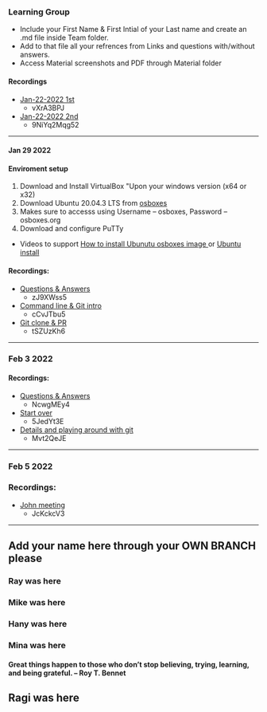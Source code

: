  ### Learning Group
- Include your First Name & First Intial of your Last name and create an .md file inside Team folder.
- Add to that file all your refrences from Links and questions with/without answers.
- Access Material screenshots and PDF through Material folder
#### Recordings
- [Jan-22-2022 1st](https://ibm.webex.com/ibm/ldr.php?RCID=6a9a45a2f8f5bd1d78e7b73ee3600d14)
    - vXrA3BPJ
- [Jan-22-2022 2nd](https://ibm.webex.com/ibm/ldr.php?RCID=36aa0a83ca3dfe80a1a4d2f18964f907)
    - 9NiYq2Mqg52  
---
#### Jan 29 2022
#### Enviroment setup
1. Download and Install VirtualBox "Upon your windows version (x64 or x32)
2. Download Ubuntu 20.04.3 LTS from [osboxes](https://www.osboxes.org/?s=20.04.3+LTS&post_type=post)
3. Makes sure to accesss using Username – osboxes, Password – osboxes.org
4. Download and configure PuTTy

- Videos to support [How to install Ubunutu osboxes image ](https://www.youtube.com/watch?v=x5MhydijWmc)
or [Ubuntu install](https://www.youtube.com/watch?v=xg5Wvi_Bu1Y) 

#### Recordings: 
- [Questions & Answers](https://ibm.webex.com/ibm/ldr.php?RCID=c318b330f7a726bbea8269735d95a6fe)
    - zJ9XWss5
- [Command line & Git intro](https://ibm.webex.com/ibm/ldr.php?RCID=319dfa6496f5a2143e4dc36e7a6a8fe5)
    - cCvJTbu5
- [Git clone & PR](https://ibm.webex.com/ibm/ldr.php?RCID=842907eabbc86d8578766df905ea520a)
    - tSZUzKh6
---
### Feb 3 2022 
#### Recordings:
- [Questions & Answers](https://ibm.webex.com/ibm/ldr.php?RCID=a45f7def6e9318388a91d02bf3e358c7)
    - NcwgMEy4
- [Start over](https://ibm.webex.com/ibm/ldr.php?RCID=a564c557f05294c266bfd3b8faa63eda)
    - 5JedYt3E
- [Details and playing around with git](https://ibm.webex.com/ibm/ldr.php?RCID=71d6de918327736364b0bef2de2b27fe) 
    - Mvt2QeJE
---
### Feb 5 2022
### Recordings:
- [John meeting](https://ibm.webex.com/ibm/ldr.php?RCID=84e86601ce1681784d284d5db680de7f)
   - JcKckcV3
---

## Add your name here through your OWN BRANCH please
### Ray was here
### Mike was here
### Hany was here
### Mina was here
#### Great things happen to those who don’t stop believing, trying, learning, and being grateful. – Roy T. Bennet 
## Ragi was here 
